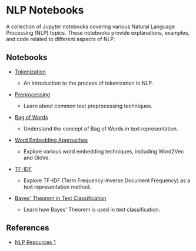 # NLP Notebooks

A collection of Jupyter notebooks covering various Natural Language Processing (NLP) topics. These notebooks provide explanations, examples, and code related to different aspects of NLP.

## Notebooks

- [Tokenization](01-%20What%20is%20Tokenization.ipynb)
  - An introduction to the process of tokenization in NLP.

- [Preprocessing](02-%20Preprocessing.ipynb)
  - Learn about common text preprocessing techniques.

- [Bag of Words](https://github.com/abdullawagih1/Natural-Language-Processing-NLP/blob/main/03-%20Bag%20of%20Words%20(BOW).ipynb)
  - Understand the concept of Bag of Words in text representation.
  
- [Word Embedding Approaches](https://github.com/abdullawagih1/Natural-Language-Processing-NLP/blob/main/04-Word%20Embedding%20approaches.ipynb)
  - Explore various word embedding techniques, including Word2Vec and GloVe.

- [TF-IDF](TF-IDF.ipynb)
  - Explore TF-IDF (Term Frequency-Inverse Document Frequency) as a text representation method.

- [Bayes' Theorem in Text Classification](Bayes_Theorem_in_Text_Classification.ipynb)
  - Learn how Bayes' Theorem is used in text classification.

## References

- [NLP Resources 1](https://www.kaggle.com/abdallahwagih/code)
